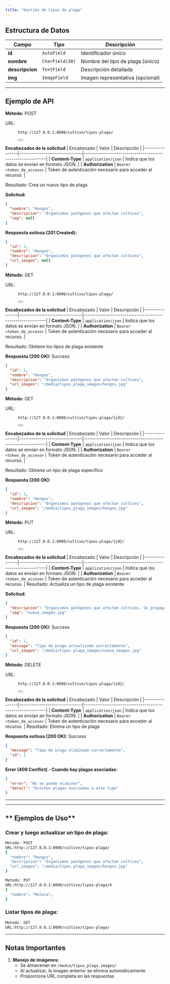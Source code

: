 ```yaml
---
title: "Gestión de tipos de plaga"
---
```


## Estructura de Datos

| Campo           | Tipo            | Descripción |
|-----------------|-----------------|-------------|
| **id**          | `AutoField`     | Identificador único |
| **nombre**      | `CharField(30)` | Nombre del tipo de plaga (único) |
| **descripcion** | `TextField`     | Descripción detallada |
| **img**         | `ImageField`    | Imagen representativa (opcional) |

---

## Ejemplo de API

<p> <strong>Método:</strong> <span class="sl-badge success small astro-avdet4wd">POST</span>  </p>
URL:
<section id="tab-panel-58" aria-labelledby="tab-58" role="tabpanel">  <div class="expressive-code"><figure class="frame not-content"><figcaption class="header"></figcaption><pre data-language="http" tabindex="0"><code><div class="ec-line"><div class="code"><span style="--0:#D6DEEB;--1:#403F53">http://127.0.0.1:8000/cultivo/tipos-plaga/</span></div></div></code></pre><div class="copy"><button title="Copiar al portapapeles" data-copied="¡Copiado!" data-code="http://127.0.0.1:8000/cultivo/tipos-plaga/"><div></div></button></div></figure></div>  </section>

**Encabezados de la solicitud**
| Encabezado     | Valor                         | Descripción                                               |
|----------------|-------------------------------|-----------------------------------------------------------|
| **Content-Type** | `application/json`            | Indica que los datos se envían en formato JSON.           |
| **Authorization** | `Bearer <token_de_acceso>`    | Token de autenticación necesario para acceder al recurso. |

Resultado: Crea un nuevo tipo de plaga

**Solicitud:**
```json
{
  "nombre": "Hongos",
  "descripcion": "Organismos patógenos que afectan cultivos",
  "img": null
}
```

**Respuesta exitosa (201 Created):**
```json
{
  "id": 1,
  "nombre": "Hongos",
  "descripcion": "Organismos patógenos que afectan cultivos",
  "url_imagen": null
}
```

<p> <strong>Método:</strong> <span class="sl-badge success small astro-avdet4wd">GET</span>  </p>
URL:
<section id="tab-panel-58" aria-labelledby="tab-58" role="tabpanel">  <div class="expressive-code"><figure class="frame not-content"><figcaption class="header"></figcaption><pre data-language="http" tabindex="0"><code><div class="ec-line"><div class="code"><span style="--0:#D6DEEB;--1:#403F53">http://127.0.0.1:8000/cultivo/tipos-plaga/</span></div></div></code></pre><div class="copy"><button title="Copiar al portapapeles" data-copied="¡Copiado!" data-code="http://127.0.0.1:8000/cultivo/tipos-plaga/"><div></div></button></div></figure></div>  </section>

**Encabezados de la solicitud**
| Encabezado     | Valor                         | Descripción                                               |
|----------------|-------------------------------|-----------------------------------------------------------|
| **Content-Type** | `application/json`            | Indica que los datos se envían en formato JSON.           |
| **Authorization** | `Bearer <token_de_acceso>`    | Token de autenticación necesario para acceder al recurso. |

Resultado: Obtiene los tipos de plaga existente 

**Respuesta (200 OK):**
<span class="sl-badge success small astro-avdet4wd">Success</span> 

```json
{
  "id": 1,
  "nombre": "Hongos",
  "descripcion": "Organismos patógenos que afectan cultivos",
  "url_imagen": "/media/tipos_plaga_images/hongos.jpg"
}
```


<p> <strong>Método:</strong> <span class="sl-badge success small astro-avdet4wd">GET</span>  </p>
URL:
<section id="tab-panel-58" aria-labelledby="tab-58" role="tabpanel">  <div class="expressive-code"><figure class="frame not-content"><figcaption class="header"></figcaption><pre data-language="http" tabindex="0"><code><div class="ec-line"><div class="code"><span style="--0:#D6DEEB;--1:#403F53">http://127.0.0.1:8000/cultivo/tipos-plaga/{id}/</span></div></div></code></pre><div class="copy"><button title="Copiar al portapapeles" data-copied="¡Copiado!" data-code="http://127.0.0.1:8000/cultivo/tipos-plaga/{id}/"><div></div></button></div></figure></div>  </section>

**Encabezados de la solicitud**
| Encabezado     | Valor                         | Descripción                                               |
|----------------|-------------------------------|-----------------------------------------------------------|
| **Content-Type** | `application/json`            | Indica que los datos se envían en formato JSON.           |
| **Authorization** | `Bearer <token_de_acceso>`    | Token de autenticación necesario para acceder al recurso. |

Resultado: Obtiene un tipo de plaga específico

**Respuesta (200 OK):**
```json
{
  "id": 1,
  "nombre": "Hongos",
  "descripcion": "Organismos patógenos que afectan cultivos",
  "url_imagen": "/media/tipos_plaga_images/hongos.jpg"
}
```

<p> <strong>Método:</strong> <span class="sl-badge success small astro-avdet4wd">PUT</span>  </p>
URL:
<section id="tab-panel-58" aria-labelledby="tab-58" role="tabpanel">  <div class="expressive-code"><figure class="frame not-content"><figcaption class="header"></figcaption><pre data-language="http" tabindex="0"><code><div class="ec-line"><div class="code"><span style="--0:#D6DEEB;--1:#403F53">http://127.0.0.1:8000/cultivo/tipos-plaga/{id}/</span></div></div></code></pre><div class="copy"><button title="Copiar al portapapeles" data-copied="¡Copiado!" data-code="http://127.0.0.1:8000/cultivo/tipos-plaga/{id}/"><div></div></button></div></figure></div>  </section>

**Encabezados de la solicitud**
| Encabezado     | Valor                         | Descripción                                               |
|----------------|-------------------------------|-----------------------------------------------------------|
| **Content-Type** | `application/json`            | Indica que los datos se envían en formato JSON.           |
| **Authorization** | `Bearer <token_de_acceso>`    | Token de autenticación necesario para acceder al recurso. |
Resultado: Actualiza un tipo de plaga existente

**Solicitud:**
```json
{
  "descripcion": "Organismos patógenos que afectan cultivos. Se propagan en condiciones de humedad.",
  "img": "nueva_imagen.jpg"
}
```

**Respuesta (200 OK):**
<span class="sl-badge success small astro-avdet4wd">Success</span> 

```json
{
  "id": 1,
  "message": "Tipo de plaga actualizado correctamente",
  "url_imagen": "/media/tipos_plaga_images/nueva_imagen.jpg"
}
```

<p> <strong>Método:</strong> <span class="sl-badge success small astro-avdet4wd">DELETE</span>  </p>
URL:
<section id="tab-panel-58" aria-labelledby="tab-58" role="tabpanel">  <div class="expressive-code"><figure class="frame not-content"><figcaption class="header"></figcaption><pre data-language="http" tabindex="0"><code><div class="ec-line"><div class="code"><span style="--0:#D6DEEB;--1:#403F53">http://127.0.0.1:8000/cultivo/tipos-plaga/{id}/</span></div></div></code></pre><div class="copy"><button title="Copiar al portapapeles" data-copied="¡Copiado!" data-code="http://127.0.0.1:8000/cultivo/tipos-plaga/{id}/"><div></div></button></div></figure></div>  </section>

**Encabezados de la solicitud**
| Encabezado     | Valor                         | Descripción                                               |
|----------------|-------------------------------|-----------------------------------------------------------|
| **Content-Type** | `application/json`            | Indica que los datos se envían en formato JSON.           |
| **Authorization** | `Bearer <token_de_acceso>`    | Token de autenticación necesario para acceder al recurso. |
Resultado: Elimina un tipo de plaga

**Respuesta exitosa (200 OK):**
<span class="sl-badge success small astro-avdet4wd">Success</span> 

```json
{
  "message": "Tipo de plaga eliminado correctamente",
  "id": 1
}
```

**Error (409 Conflict) - Cuando hay plagas asociadas:**
```json
{
  "error": "No se puede eliminar",
  "detail": "Existen plagas asociadas a este tipo"
}
```

---


---

## ** Ejemplos de Uso**

### **Crear y luego actualizar un tipo de plaga:**
```bash
Metodo: POST 
URL:http://127.0.0.1:8000/cultivo/tipos-plaga/
{
  "nombre": "Hongos",
  "descripcion": "Organismos patógenos que afectan cultivos",
  "url_imagen": "/media/tipos_plaga_images/hongos.jpg"
}

Metodo: PUT 
URL:http://127.0.0.1:8000/cultivo/tipos-plaga/4
{
  "nombre": "Maleza",
}
```

### **Listar tipos de plaga:**
```bash
Metodo: GET 
URL:http://127.0.0.1:8000/cultivo/tipos-plaga/
```

---


## Notas Importantes

1. **Manejo de imágenes:**
   - Se almacenan en `/media/tipos_plaga_images/`
   - Al actualizar, la imagen anterior se elimina automáticamente
   - Proporciona URL completa en las respuestas
